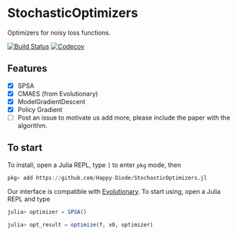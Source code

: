 # StochasticOptimizers

Optimizers for noisy loss functions.

[![Build Status](https://travis-ci.com/Happy-Diode/StochasticOptimizers.jl.svg?branch=master)](https://travis-ci.com/Happy-Diode/StochasticOptimizers.jl)
[![Codecov](https://codecov.io/gh/Happy-Diode/StochasticOptimizers.jl/branch/master/graph/badge.svg)](https://codecov.io/gh/Happy-Diode/StochasticOptimizers.jl)


## Features

* [x] SPSA
* [x] CMAES (from Evolutionary)
* [x] ModelGradientDescent
* [x] Policy Gradient
* [ ] Post an issue to motivate us add more, please include the paper with the algorithm.

## To start

To install, open a Julia REPL, type `]` to enter `pkg` mode, then
```julia pkg
pkg> add https://github.com/Happy-Diode/StochasticOptimizers.jl
```

Our interface is compatible with [Evolutionary](https://github.com/wildart/Evolutionary.jl).
To start using, open a Julia REPL and type
```julia
julia> optimizer = SPSA()

julia> opt_result = optimize(f, x0, optimizer)
```

